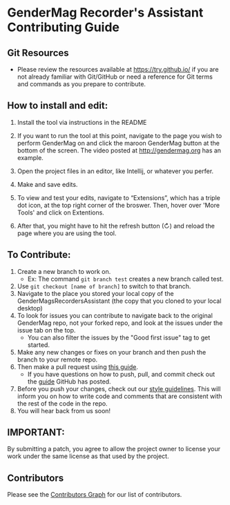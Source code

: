 # GenderMag Recorder's Assistant Contributing Guide

## Git Resources

* Please review the resources available at https://try.github.io/ if you are not already familiar with Git/GitHub or need a reference for Git terms and commands as you prepare to contribute.

## How to install and edit:

 1. Install the tool via instructions in the README

 2. If you want to run the tool at this point, navigate to the page you wish to perform GenderMag on and click the maroon GenderMag button at the bottom of the screen. The video posted at http://gendermag.org has an example.
 3. Open the project files in an editor, like Intellij, or whatever you perfer.
 4. Make and save edits.
 5. To view and test your edits, navigate to “Extensions”, which has a triple dot icon, at the top right corner of the broswer. Then, hover over 'More Tools' and click on Extentions. 
 6. After that, you might have to hit the refresh button (↻) and reload the page where you are using the tool.

## To Contribute:
  1. Create a new branch to work on. 
      * Ex: The command `git branch test` creates a new branch called test.
  2. Use `git checkout [name of branch]` to switch to that branch.
  3. Navigate to the place you stored your local copy of the GenderMagsRecordersAssistant (the copy that you cloned to your local desktop)
4.	To look for issues you can contribute to navigate back to the original GenderMag repo, not your forked repo, and look at the issues under the issue tab on the top.
      * You can also filter the issues by the "Good first issue" tag to get started.
5.	Make any new changes or fixes on your branch and then push the branch to your remote repo.
6.	Then make a pull request using [this guide](https://github.com/mendezc1/GenderMagRecordersAssistant/blob/master/Recorder's%20Assistant%20Testing_Pull%20Request%20Guide%20.pdf).
     * If you have questions on how to push, pull, and commit check out the [guide](https://github.com/git-guides/) GitHub has posted.
7. Before you push your changes, check out our [style guidelines](https://github.com/GenderMagProject/GenderMagRecordersAssistant/blob/master/style_guidelines.md). This will inform you on how to write code and comments that are consistent with the rest of the code in the repo.
8. You will hear back from us soon!


## IMPORTANT:
By submitting a patch, you agree to allow the project owner to license your work under the same license as that used by the project.

## Contributors

Please see the
[Contributors Graph](https://github.com/mendezc1/GenderMagRecordersAssistant/graphs/contributors) for our
list of contributors.

